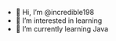 - 👋 Hi, I’m @incredible198
- 👀 I’m interested in learning
- 🌱 I’m currently learning Java

<!---
incredible198/incredible198 is a ✨ special ✨ repository because its `README.md` (this file) appears on your GitHub profile.
You can click the Preview link to take a look at your changes.
--->
